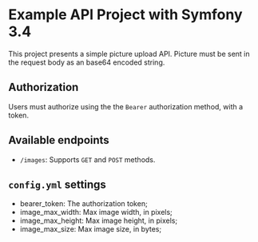 # Example API Project with Symfony 3.4 #

This project presents a simple picture upload API. Picture must be sent in the request body as an base64 encoded string.

## Authorization ##
Users must authorize using the the `Bearer` authorization method, with a token.

## Available endpoints ##
* `/images`: Supports `GET` and `POST` methods.

## `config.yml` settings ##
* bearer_token: The authorization token;
* image_max_width: Max image width, in pixels;
* image_max_height: Max image height, in pixels;
* image_max_size: Max image size, in bytes;
